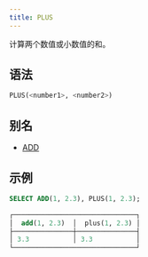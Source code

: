 ```yaml
---
title: PLUS
---
```


计算两个数值或小数值的和。

## 语法

```sql
PLUS(<number1>, <number2>)
```

## 别名

- [ADD](add.md)

## 示例

```sql
SELECT ADD(1, 2.3), PLUS(1, 2.3);

┌───────────────────────────────┐
│  add(1, 2.3)  │  plus(1, 2.3) │
├───────────────┼───────────────┤
│ 3.3           │ 3.3           │
└───────────────────────────────┘
```